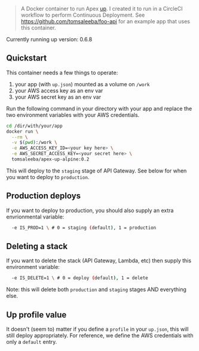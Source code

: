 > A Docker container to run Apex [up](https://up.docs.apex.sh). I created it to run in a CircleCI workflow to perform Continuous Deployment. See https://github.com/tomsaleeba/foo-api for an example app that uses this container.

Currently running up version: 0.6.8

## Quickstart
This container needs a few things to operate:
 1. your app (with `up.json`) mounted as a volume on `/work`
 1. your AWS access key as an env var
 1. your AWS secret key as an env var

Run the following command in your directory with your app and replace the two environment variables with your AWS credentials.

```bash
cd /dir/with/your/app
docker run \
  --rm \
  -v $(pwd):/work \
  -e AWS_ACCESS_KEY_ID=<your key here> \
  -e AWS_SECRET_ACCESS_KEY=<your secret here> \
  tomsaleeba/apex-up-alpine:0.2
```
This will deploy to the `staging` stage of API Gateway. See below for when you want to deploy to `production`.

## Production deploys
If you want to deploy to production, you should also supply an extra envrionmental variable:
```bash
  -e IS_PROD=1 \ # 0 = staging (default), 1 = production
```

## Deleting a stack
If you want to delete the stack (API Gateway, Lambda, etc) then supply this environment variable:
```bash
  -e IS_DELETE=1 \ # 0 = deploy (default), 1 = delete
```
Note: this will delete both `production` and `staging` stages AND everything else.

## Up profile value
It doesn't (seem to) matter if you define a `profile` in your `up.json`, this will still deploy appropriately. For reference, we define the AWS credentials with only a `default` entry.
